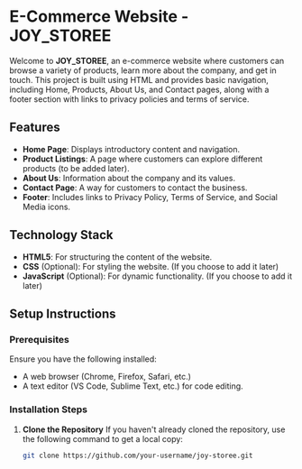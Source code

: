 # E-Commerce Website - JOY_STOREE

Welcome to **JOY_STOREE**, an e-commerce website where customers can browse a variety of products, learn more about the company, and get in touch. This project is built using HTML and provides basic navigation, including Home, Products, About Us, and Contact pages, along with a footer section with links to privacy policies and terms of service.

## Features
- **Home Page**: Displays introductory content and navigation.
- **Product Listings**: A page where customers can explore different products (to be added later).
- **About Us**: Information about the company and its values.
- **Contact Page**: A way for customers to contact the business.
- **Footer**: Includes links to Privacy Policy, Terms of Service, and Social Media icons.

## Technology Stack
- **HTML5**: For structuring the content of the website.
- **CSS** (Optional): For styling the website. (If you choose to add it later)
- **JavaScript** (Optional): For dynamic functionality. (If you choose to add it later)

## Setup Instructions

### Prerequisites
Ensure you have the following installed:
- A web browser (Chrome, Firefox, Safari, etc.)
- A text editor (VS Code, Sublime Text, etc.) for code editing.

### Installation Steps
1. **Clone the Repository**
   If you haven't already cloned the repository, use the following command to get a local copy:
   ```bash
   git clone https://github.com/your-username/joy-storee.git
